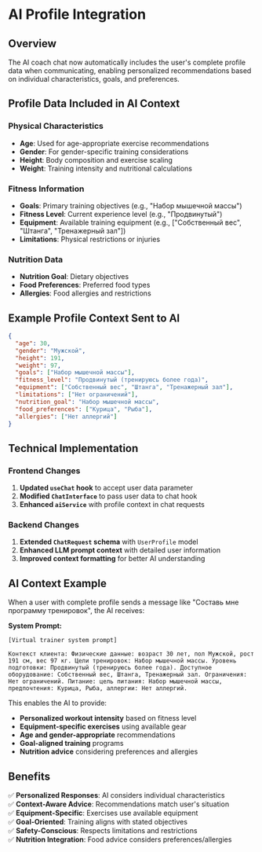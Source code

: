 # AI Profile Integration

## Overview
The AI coach chat now automatically includes the user's complete profile data when communicating, enabling personalized recommendations based on individual characteristics, goals, and preferences.

## Profile Data Included in AI Context

### Physical Characteristics
- **Age**: Used for age-appropriate exercise recommendations
- **Gender**: For gender-specific training considerations  
- **Height**: Body composition and exercise scaling
- **Weight**: Training intensity and nutritional calculations

### Fitness Information
- **Goals**: Primary training objectives (e.g., "Набор мышечной массы")
- **Fitness Level**: Current experience level (e.g., "Продвинутый")
- **Equipment**: Available training equipment (e.g., ["Собственный вес", "Штанга", "Тренажерный зал"])
- **Limitations**: Physical restrictions or injuries

### Nutrition Data
- **Nutrition Goal**: Dietary objectives
- **Food Preferences**: Preferred food types
- **Allergies**: Food allergies and restrictions

## Example Profile Context Sent to AI

```json
{
  "age": 30,
  "gender": "Мужской", 
  "height": 191,
  "weight": 97,
  "goals": ["Набор мышечной массы"],
  "fitness_level": "Продвинутый (тренируюсь более года)",
  "equipment": ["Собственный вес", "Штанга", "Тренажерный зал"],
  "limitations": ["Нет ограничений"],
  "nutrition_goal": "Набор мышечной массы",
  "food_preferences": ["Курица", "Рыба"],
  "allergies": ["Нет аллергий"]
}
```

## Technical Implementation

### Frontend Changes
1. **Updated `useChat` hook** to accept user data parameter
2. **Modified `ChatInterface`** to pass user data to chat hook
3. **Enhanced `aiService`** with profile context in chat requests

### Backend Changes  
1. **Extended `ChatRequest` schema** with `UserProfile` model
2. **Enhanced LLM prompt context** with detailed user information
3. **Improved context formatting** for better AI understanding

## AI Context Example

When a user with complete profile sends a message like "Составь мне программу тренировок", the AI receives:

**System Prompt:**
```
[Virtual trainer system prompt]

Контекст клиента: Физические данные: возраст 30 лет, пол Мужской, рост 191 см, вес 97 кг. Цели тренировок: Набор мышечной массы. Уровень подготовки: Продвинутый (тренируюсь более года). Доступное оборудование: Собственный вес, Штанга, Тренажерный зал. Ограничения: Нет ограничений. Питание: цель питания: Набор мышечной массы, предпочтения: Курица, Рыба, аллергии: Нет аллергий.
```

This enables the AI to provide:
- **Personalized workout intensity** based on fitness level
- **Equipment-specific exercises** using available gear
- **Age and gender-appropriate** recommendations
- **Goal-aligned training** programs
- **Nutrition advice** considering preferences and allergies

## Benefits

✅ **Personalized Responses**: AI considers individual characteristics  
✅ **Context-Aware Advice**: Recommendations match user's situation  
✅ **Equipment-Specific**: Exercises use available equipment  
✅ **Goal-Oriented**: Training aligns with stated objectives  
✅ **Safety-Conscious**: Respects limitations and restrictions  
✅ **Nutrition Integration**: Food advice considers preferences/allergies 